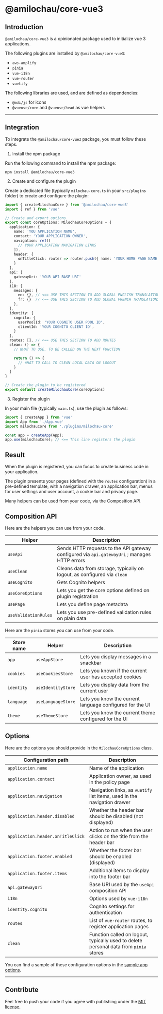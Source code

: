 # @amilochau/core-vue3

## Introduction

`@amilochau/core-vue3` is a opinionated package used to initialize vue 3 applications.

The following plugins are installed by `@amilochau/core-vue3`:
- `aws-amplify`
- `pinia`
- `vue-i18n`
- `vue-router`
- `vuetify`

The following libraries are used, and are defined as dependencies:
- `@mdi/js` for icons
- `@vueuse/core` and `@vueuse/head` as vue helpers

---

## Integration

To integrate the `@amilochau/core-vue3` package, you must follow these steps.

1. Install the npm package

Run the following command to install the npm package:

```pwsh
npm install @amilochau/core-vue3
```

2. Create and configure the plugin

Create a dedicated file (typically `milochau-core.ts` in your `src/plugins` folder) to create and configure the plugin:

```typescript
import { createMilochauCore } from '@amilochau/core-vue3'
import { ref } from 'vue'

// Create and export options
export const coreOptions: MilochauCoreOptions = {
  application: {
    name: 'YOU APPLICATION NAME',
    contact: 'YOUR APPLICATION OWNER',
    navigation: ref([
      // YOUR APPLICATION NAVIGATION LINKS
    ]),
    header: {
      onTitleClick: router => router.push({ name: 'YOUR HOME PAGE NAME' })
    }
  },
  api: {
    gatewayUri: 'YOUR API BASE URI'
  },
  i18: {
    messages: {
      en: {}, // <== USE THIS SECTION TO ADD GLOBAL ENGLISH TRANSLATIONS
      fr: {}  // <== USE THIS SECTION TO ADD GLOBAL FRENCH TRANSLATIONS
    },
  },
  identity: {
    cognito: {
      userPoolId: 'YOUR COGNITO USER POOL ID',
      clientId: 'YOUR COGNITO CLIENT ID',
    }
  },
  routes: [], // <== USE THIS SECTION TO ADD ROUTES
  clean: () => {
    // WHAT TO USE, TO BE CALLED ON THE NEXT FUNCTION

    return () => {
      // WHAT TO CALL TO CLEAN LOCAL DATA ON LOGOUT
    }
  }
}

// Create the plugin to be registered
export default createMilochauCore(coreOptions)
```

3. Register the plugin

In your main file (typically `main.ts`), use the plugin as follows:

```typescript
import { createApp } from 'vue'
import App from './App.vue'
import milochauCore from './plugins/milochau-core'

const app = createApp(App);
app.use(milochauCore); // <== This line registers the plugin
```

## Result

When the plugin is registered, you can focus to create business code in your application.

The plugin presents your pages (defined with the `routes` configuration) in a pre-defined template, with a navigation drawer, an application bar, menus for user settings and user account, a cookie bar and privacy page.

Many helpers can be used from your code, via the Composition API.

## Composition API

Here are the helpers you can use from your code.

| Helper | Description |
| ------ | ----------- |
| `useApi` | Sends HTTP requests to the API gateway configured via `api.gatewayUri` ; manages HTTP errors |
| `useClean` | Cleans data from storage, typically on logout, as configured via `clean` |
| `useCognito` | Gets Cognito helpers |
| `useCoreOptions` | Lets you get the core options defined on plugin registration |
| `usePage` | Lets you define page metadata |
| `useValidationRules` | Lets you use pre-defined validation rules on plain data |

Here are the `pinia` stores you can use from your code.

| Store name | Helper | Description |
| ---------- | ------ | ----------- |
| `app` | `useAppStore` | Lets you display messages in a snackbar |
| `cookies` | `useCookiesStore` | Lets you known if the current user has accepted cookies |
| `identity` | `useIdentityStore` | Lets you display data from the current user |
| `language` | `useLanguageStore` | Lets you know the current language configured for the UI |
| `theme` | `useThemeStore` | Lets you know the current theme configured for the UI |

## Options

Here are the options you should provide in the `MilochauCoreOptions` class.

| Configuration path | Description |
| ------------------ | ----------- |
| `application.name` | Name of the application |
| `application.contact` | Application owner, as used in the policy page |
| `application.navigation` | Navigation links, as `vuetify` list items, used in the navigation drawer |
| `application.header.disabled` | Whether the header bar should be disabled (not displayed) |
| `application.header.onTitleClick` | Action to run when the user clicks on the title from the header bar |
| `application.footer.enabled` | Whether the footer bar should be enabled (displayed) |
| `application.footer.items` | Additional items to display into the footer bar |
| `api.gatewayUri` | Base URI used by the `useApi` composition API |
| `i18n` | Options used by `vue-i18n` |
| `identity.cognito` | Cognito settings for authentication |
| `routes` | List of `vue-router` routes, to register application pages |
| `clean` | Function called on logout, typically used to delete personal data from `pinia` stores |

You can find a sample of these configuration options in the [sample app options](/packages/playground/src/data/config.ts).

--- 

## Contribute

Feel free to push your code if you agree with publishing under the [MIT license](./LICENSE).
